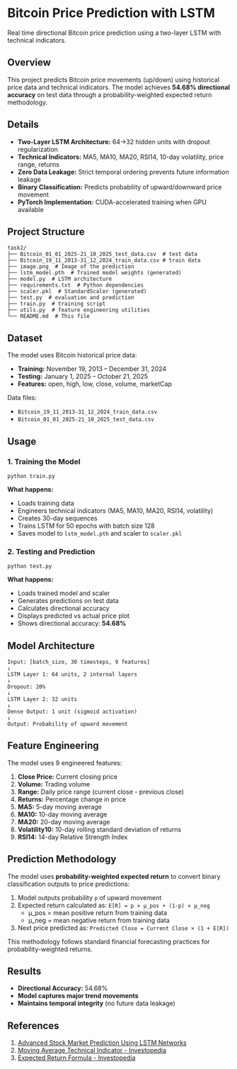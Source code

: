 # Bitcoin Price Prediction with LSTM

Real time directional Bitcoin price prediction using a two-layer LSTM with technical indicators.

## Overview

This project predicts Bitcoin price movements (up/down) using historical price data and technical indicators. The model achieves **54.68% directional accuracy** on test data through a probability-weighted expected return methodology.

## Details

- **Two-Layer LSTM Architecture:** 64→32 hidden units with dropout regularization
- **Technical Indicators:** MA5, MA10, MA20, RSI14, 10-day volatility, price range, returns
- **Zero Data Leakage:** Strict temporal ordering prevents future information leakage
- **Binary Classification:** Predicts probability of upward/downward price movement
- **PyTorch Implementation:** CUDA-accelerated training when GPU available

## Project Structure

```
task2/
├── Bitcoin_01_01_2025-21_10_2025_test_data.csv  # test data
├── Bitcoin_19_11_2013-31_12_2024_train_data.csv # train data
├── image.png  # Image of the prediction
├── lstm_model.pth  # Trained model weights (generated)
├── model.py  # LSTM architecture
├── requirements.txt  # Python dependencies
├── scaler.pkl  # StandardScaler (generated)
├── test.py  # evaluation and prediction
├── train.py  # training script
├── utils.py  # feature engineering utilities
└── README.md  # This file
```

## Dataset

The model uses Bitcoin historical price data:
- **Training:** November 19, 2013 – December 31, 2024
- **Testing:** January 1, 2025 – October 21, 2025
- **Features:** open, high, low, close, volume, marketCap

Data files: 
- `Bitcoin_19_11_2013-31_12_2024_train_data.csv`
- `Bitcoin_01_01_2025-21_10_2025_test_data.csv`

## Usage

### 1. Training the Model

```python train.py```

**What happens:**
- Loads training data
- Engineers technical indicators (MA5, MA10, MA20, RSI14, volatility)
- Creates 30-day sequences
- Trains LSTM for 50 epochs with batch size 128
- Saves model to `lstm_model.pth` and scaler to `scaler.pkl`


### 2. Testing and Prediction

```python test.py```

**What happens:**
- Loads trained model and scaler
- Generates predictions on test data
- Calculates directional accuracy
- Displays predicted vs actual price plot
- Shows directional accuracy: **54.68%**

## Model Architecture
```
Input: [batch_size, 30 timesteps, 9 features]
↓
LSTM Layer 1: 64 units, 2 internal layers
↓
Dropout: 20%
↓
LSTM Layer 2: 32 units
↓
Dense Output: 1 unit (sigmoid activation)
↓
Output: Probability of upward movement​
```
## Feature Engineering

The model uses 9 engineered features:

1. **Close Price:** Current closing price
2. **Volume:** Trading volume
3. **Range:** Daily price range (current close - previous close)
4. **Returns:** Percentage change in price
5. **MA5:** 5-day moving average
6. **MA10:** 10-day moving average
7. **MA20:** 20-day moving average
8. **Volatility10:** 10-day rolling standard deviation of returns
9. **RSI14:** 14-day Relative Strength Index

## Prediction Methodology

The model uses **probability-weighted expected return** to convert binary classification outputs to price predictions:

1. Model outputs probability `p` of upward movement
2. Expected return calculated as: `E[R] = p × μ_pos + (1-p) × μ_neg`
   - μ_pos = mean positive return from training data
   - μ_neg = mean negative return from training data
3. Next price predicted as: `Predicted Close = Current Close × (1 + E[R])`

This methodology follows standard financial forecasting practices for probability-weighted returns.

## Results

- **Directional Accuracy:** 54.68%
- **Model captures major trend movements**
- **Maintains temporal integrity** (no future data leakage)


## References

1. [Advanced Stock Market Prediction Using LSTM Networks](https://arxiv.org/html/2505.05325v1)
2. [Moving Average Technical Indicator - Investopedia](https://www.investopedia.com/terms/m/movingaverage.asp)
3. [Expected Return Formula - Investopedia](https://www.investopedia.com/terms/e/expectedreturn.asp)
